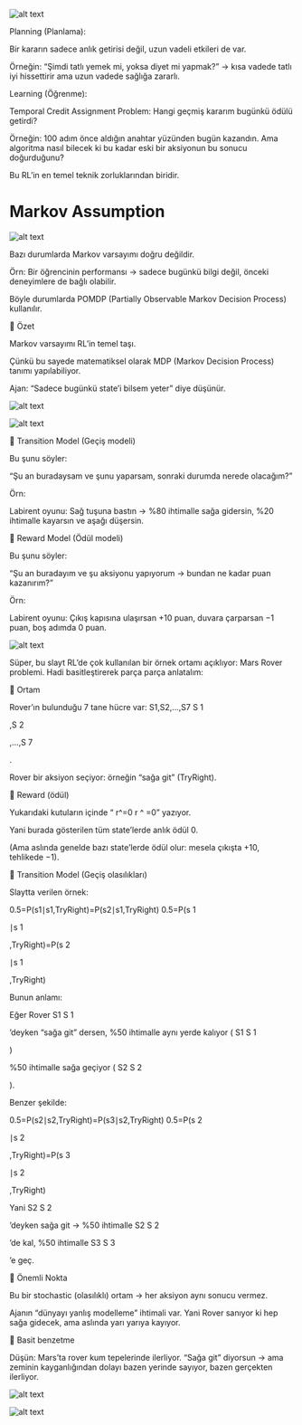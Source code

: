 ![alt text](image.png)

Planning (Planlama):

Bir kararın sadece anlık getirisi değil, uzun vadeli etkileri de var.

Örneğin: “Şimdi tatlı yemek mi, yoksa diyet mi yapmak?” → kısa vadede tatlı iyi hissettirir ama uzun vadede sağlığa zararlı.

Learning (Öğrenme):

Temporal Credit Assignment Problem: Hangi geçmiş kararım bugünkü ödülü getirdi?

Örneğin: 100 adım önce aldığın anahtar yüzünden bugün kazandın. Ama algoritma nasıl bilecek ki bu kadar eski bir aksiyonun bu sonucu doğurduğunu?

Bu RL’in en temel teknik zorluklarından biridir.


# Markov Assumption

![alt text](image-1.png)

Bazı durumlarda Markov varsayımı doğru değildir.

Örn: Bir öğrencinin performansı → sadece bugünkü bilgi değil, önceki deneyimlere de bağlı olabilir.

Böyle durumlarda POMDP (Partially Observable Markov Decision Process) kullanılır.

🎯 Özet

Markov varsayımı RL’in temel taşı.

Çünkü bu sayede matematiksel olarak MDP (Markov Decision Process) tanımı yapılabiliyor.

Ajan: “Sadece bugünkü state’i bilsem yeter” diye düşünür.

![alt text](image-2.png)


![alt text](image-3.png)


🔹 Transition Model (Geçiş modeli)

Bu şunu söyler:

“Şu an buradaysam ve şunu yaparsam, sonraki durumda nerede olacağım?”

Örn:

Labirent oyunu: Sağ tuşuna bastın → %80 ihtimalle sağa gidersin, %20 ihtimalle kayarsın ve aşağı düşersin.

🔹 Reward Model (Ödül modeli)

Bu şunu söyler:

“Şu an buradayım ve şu aksiyonu yapıyorum → bundan ne kadar puan kazanırım?”

Örn:

Labirent oyunu: Çıkış kapısına ulaşırsan +10 puan, duvara çarparsan −1 puan, boş adımda 0 puan.



![alt text](image-4.png)


Süper, bu slayt RL’de çok kullanılan bir örnek ortamı açıklıyor: Mars Rover problemi. Hadi basitleştirerek parça parça anlatalım:

🚀 Ortam

Rover’ın bulunduğu 7 tane hücre var: 
S1,S2,…,S7
S
1
	​

,S
2
	​

,…,S
7
	​

.

Rover bir aksiyon seçiyor: örneğin “sağa git” (TryRight).

🔹 Reward (ödül)

Yukarıdaki kutuların içinde “
r^=0
r
^
=0” yazıyor.

Yani burada gösterilen tüm state’lerde anlık ödül 0.

(Ama aslında genelde bazı state’lerde ödül olur: mesela çıkışta +10, tehlikede −1).

🔹 Transition Model (Geçiş olasılıkları)

Slaytta verilen örnek:

0.5=P(s1∣s1,TryRight)=P(s2∣s1,TryRight)
0.5=P(s
1
	​

∣s
1
	​

,TryRight)=P(s
2
	​

∣s
1
	​

,TryRight)

Bunun anlamı:

Eğer Rover 
S1
S
1
	​

’deyken “sağa git” dersen, %50 ihtimalle aynı yerde kalıyor (
S1
S
1
	​

)

%50 ihtimalle sağa geçiyor (
S2
S
2
	​

).

Benzer şekilde:

0.5=P(s2∣s2,TryRight)=P(s3∣s2,TryRight)
0.5=P(s
2
	​

∣s
2
	​

,TryRight)=P(s
3
	​

∣s
2
	​

,TryRight)

Yani 
S2
S
2
	​

’deyken sağa git → %50 ihtimalle 
S2
S
2
	​

’de kal, %50 ihtimalle 
S3
S
3
	​

’e geç.

🔹 Önemli Nokta

Bu bir stochastic (olasılıklı) ortam → her aksiyon aynı sonucu vermez.

Ajanın “dünyayı yanlış modelleme” ihtimali var. Yani Rover sanıyor ki hep sağa gidecek, ama aslında yarı yarıya kayıyor.

🧩 Basit benzetme

Düşün: Mars’ta rover kum tepelerinde ilerliyor. “Sağa git” diyorsun → ama zeminin kayganlığından dolayı bazen yerinde sayıyor, bazen gerçekten ilerliyor.



![alt text](image-6.png)








![alt text](image-5.png)
